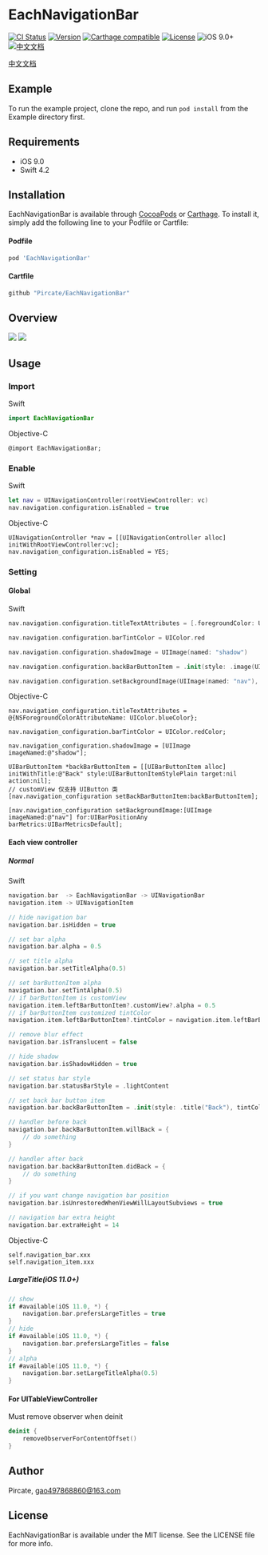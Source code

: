 # EachNavigationBar

[![CI Status](http://img.shields.io/travis/Pircate/EachNavigationBar.svg?style=flat)](https://travis-ci.org/Pircate/EachNavigationBar)
[![Version](https://img.shields.io/cocoapods/v/EachNavigationBar.svg?style=flat)](http://cocoapods.org/pods/EachNavigationBar)
[![Carthage compatible](https://img.shields.io/badge/Carthage-compatible-4BC51D.svg?style=flat)](https://github.com/Carthage/Carthage)
[![License](https://img.shields.io/cocoapods/l/EachNavigationBar.svg?style=flat)](http://cocoapods.org/pods/EachNavigationBar)
![iOS 9.0+](https://img.shields.io/badge/iOS-9.0%2B-blue.svg)
[![中文文档](https://woolson.gitee.io/npmer-badge/-007ec6-%E4%B8%AD%E6%96%87%E6%96%87%E6%A1%A3-007ec6-github-ffffff-square-gradient-shadow.svg)](https://github.com/Pircate/EachNavigationBar/blob/master/README_CN.md)

[中文文档](https://github.com/Pircate/EachNavigationBar/blob/master/README_CN.md)

## Example

To run the example project, clone the repo, and run `pod install` from the Example directory first.

## Requirements

* iOS 9.0
* Swift 4.2

## Installation

EachNavigationBar is available through [CocoaPods](http://cocoapods.org) or [Carthage](https://github.com/Carthage/Carthage). To install
it, simply add the following line to your Podfile or Cartfile:

#### Podfile

```ruby
pod 'EachNavigationBar'
```

#### Cartfile
```ruby
github "Pircate/EachNavigationBar"
```

## Overview

![](https://github.com/Pircate/EachNavigationBar/blob/master/demo_new.gif)
![](https://github.com/Pircate/EachNavigationBar/blob/master/demo_push.gif)

## Usage

### Import

Swift
``` swift
import EachNavigationBar
```
Objective-C
``` ObjC
@import EachNavigationBar;
```

### Enable

Swift
``` swift
let nav = UINavigationController(rootViewController: vc)
nav.navigation.configuration.isEnabled = true
```

Objective-C
``` ObjC
UINavigationController *nav = [[UINavigationController alloc] initWithRootViewController:vc];
nav.navigation_configuration.isEnabled = YES;
```

### Setting
#### Global

Swift
``` swift
nav.navigation.configuration.titleTextAttributes = [.foregroundColor: UIColor.blue]

nav.navigation.configuration.barTintColor = UIColor.red

nav.navigation.configuration.shadowImage = UIImage(named: "shadow")

nav.navigation.configuration.backBarButtonItem = .init(style: .image(UIImage(named: "back")), tintColor: UIColor.red)

nav.navigation.configuration.setBackgroundImage(UIImage(named: "nav"), for: .any, barMetrics: .default)
```

Objective-C
``` ObjC
nav.navigation_configuration.titleTextAttributes = @{NSForegroundColorAttributeName: UIColor.blueColor};

nav.navigation_configuration.barTintColor = UIColor.redColor;

nav.navigation_configuration.shadowImage = [UIImage imageNamed:@"shadow"];

UIBarButtonItem *backBarButtonItem = [[UIBarButtonItem alloc] initWithTitle:@"Back" style:UIBarButtonItemStylePlain target:nil action:nil];
// customView 仅支持 UIButton 类
[nav.navigation_configuration setBackBarButtonItem:backBarButtonItem];

[nav.navigation_configuration setBackgroundImage:[UIImage imageNamed:@"nav"] for:UIBarPositionAny barMetrics:UIBarMetricsDefault];
```

#### Each view controller
##### Normal

Swift
``` swift
navigation.bar  -> EachNavigationBar -> UINavigationBar
navigation.item -> UINavigationItem

// hide navigation bar
navigation.bar.isHidden = true

// set bar alpha
navigation.bar.alpha = 0.5

// set title alpha
navigation.bar.setTitleAlpha(0.5)

// set barButtonItem alpha
navigation.bar.setTintAlpha(0.5)
// if barButtonItem is customView
navigation.item.leftBarButtonItem?.customView?.alpha = 0.5
// if barButtonItem customized tintColor
navigation.item.leftBarButtonItem?.tintColor = navigation.item.leftBarButtonItem?.tintColor?.withAlphaComponent(0.5)

// remove blur effect
navigation.bar.isTranslucent = false

// hide shadow
navigation.bar.isShadowHidden = true

// set status bar style
navigation.bar.statusBarStyle = .lightContent

// set back bar button item
navigation.bar.backBarButtonItem = .init(style: .title("Back"), tintColor: .red)

// handler before back
navigation.bar.backBarButtonItem.willBack = {
    // do something
}

// handler after back
navigation.bar.backBarButtonItem.didBack = {
    // do something
}

// if you want change navigation bar position
navigation.bar.isUnrestoredWhenViewWillLayoutSubviews = true

// navigation bar extra height
navigation.bar.extraHeight = 14
```

Objective-C
``` ObjC
self.navigation_bar.xxx
self.navigation_item.xxx
```

##### LargeTitle(iOS 11.0+)

``` swift
// show
if #available(iOS 11.0, *) {
    navigation.bar.prefersLargeTitles = true
}
// hide
if #available(iOS 11.0, *) {
    navigation.bar.prefersLargeTitles = false
}
// alpha
if #available(iOS 11.0, *) {
    navigation.bar.setLargeTitleAlpha(0.5)
}
```

#### For UITableViewController

Must remove observer when deinit

``` swift
deinit {
    removeObserverForContentOffset()
}
```

## Author

Pircate, gao497868860@163.com

## License

EachNavigationBar is available under the MIT license. See the LICENSE file for more info.
